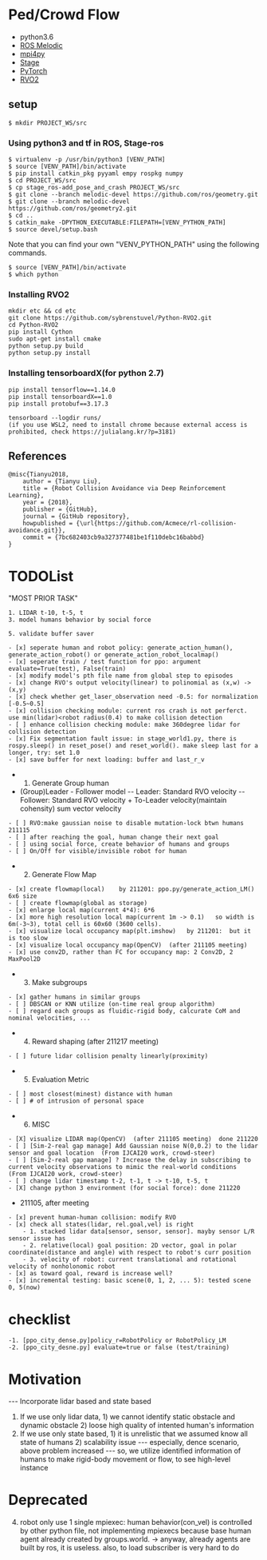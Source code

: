 # Ped/Crowd Flow

- python3.6
- [ROS Melodic](http://wiki.ros.org/melodic)
- [mpi4py](https://mpi4py.readthedocs.io/en/stable/)
- [Stage](http://rtv.github.io/Stage/)
- [PyTorch](http://pytorch.org/)
- [RVO2](https://github.com/sybrenstuvel/Python-RVO2)

## setup

```
$ mkdir PROJECT_WS/src
```

### Using python3 and tf in ROS, Stage-ros
```
$ virtualenv -p /usr/bin/python3 [VENV_PATH]
$ source [VENV_PATH]/bin/activate
$ pip install catkin_pkg pyyaml empy rospkg numpy
$ cd PROJECT_WS/src
$ cp stage_ros-add_pose_and_crash PROJECT_WS/src
$ git clone --branch melodic-devel https://github.com/ros/geometry.git
$ git clone --branch melodic-devel https://github.com/ros/geometry2.git
$ cd ..
$ catkin_make -DPYTHON_EXECUTABLE:FILEPATH=[VENV_PYTHON_PATH]
$ source devel/setup.bash
```

Note that you can find your own "VENV_PYTHON_PATH" using the following commands.
```
$ source [VENV_PATH]/bin/activate
$ which python
```

### Installing RVO2

```
mkdir etc && cd etc
git clone https://github.com/sybrenstuvel/Python-RVO2.git
cd Python-RVO2
pip install Cython
sudo apt-get install cmake
python setup.py build
python setup.py install
```

### Installing tensorboardX(for python 2.7)

```
pip install tensorflow==1.14.0
pip install tensorboardX==1.0
pip install protobuf==3.17.3

tensorboard --logdir runs/
(if you use WSL2, need to install chrome because external access is prohibited, check https://julialang.kr/?p=3181)
```


## References

```
@misc{Tianyu2018,
	author = {Tianyu Liu},
	title = {Robot Collision Avoidance via Deep Reinforcement Learning},
	year = {2018},
	publisher = {GitHub},
	journal = {GitHub repository},
	howpublished = {\url{https://github.com/Acmece/rl-collision-avoidance.git}},
	commit = {7bc682403cb9a327377481be1f110debc16babbd}
}
```
# TODOList
"MOST PRIOR TASK"
```
1. LIDAR t-10, t-5, t
3. model humans behavior by social force

5. validate buffer saver
```


```
- [x] seperate human and robot policy: generate_action_human(), generate_action_robot() or generate_action_robot_localmap()
- [x] seperate train / test function for ppo: argument evaluate=True(test), False(train)
- [x] modify model's pth file name from global step to episodes
- [x] change RVO's output velocity(linear) to polinomial as (x,w) -> (x,y)
- [x] check whether get_laser_observation need -0.5: for normalization [-0.5~0.5]
- [x] collision checking module: current ros crash is not perferct. use min(lidar)<robot radius(0.4) to make collision detection
- [ ] enhance collision checking module: make 360degree lidar for collision detection
- [x] Fix segmentation fault issue: in stage_world1.py, there is rospy.sleep() in reset_pose() and reset_world(). make sleep last for a longer, try: set 1.0
- [x] save buffer for next loading: buffer and last_r_v
```
- 1. Generate Group human
- (Group)Leader - Follower model
-- Leader: Standard RVO velocity
-- Follower: Standard RVO velocity + To-Leader velocity(maintain cohensity) sum vector velocity
```
- [ ] RVO:make gaussian noise to disable mutation-lock btwn humans  211115
- [ ] after reaching the goal, human change their next goal
- [ ] using social force, create behavior of humans and groups
- [ ] On/Off for visible/invisible robot for human
```
- 2. Generate Flow Map
```
- [x] create flowmap(local)    by 211201: ppo.py/generate_action_LM() 6x6 size
- [ ] create flowmap(global as storage)
- [x] enlarge local map(current 4*4): 6*6
- [x] more high resolution local map(current 1m -> 0.1)   so width is 6m(-3~3), total cell is 60x60 (3600 cells).
- [x] visualize local occupancy map(plt.imshow)   by 211201:  but it is too slow
- [x] visualize local occupancy map(OpenCV)  (after 211105 meeting)
- [x] use conv2D, rather than FC for occupancy map: 2 Conv2D, 2 MaxPool2D
```
- 3. Make subgroups
```
- [x] gather humans in similar groups
- [ ] DBSCAN or KNN utilize (on-time real group algorithm)
- [ ] regard each groups as fluidic-rigid body, calcurate CoM and nominal velocities, ...
```
- 4. Reward shaping (after 211217 meeting)
```
- [ ] future lidar collision penalty linearly(proximity)
```
- 5. Evaluation Metric
```
- [ ] most closest(minest) distance with human
- [ ] # of intrusion of personal space
```
- 6. MISC
```
- [X] visualize LIDAR map(OpenCV)  (after 211105 meeting)  done 211220
- [ ] [Sim-2-real gap manage] Add Gaussian noise N(0,0.2) to the lidar sensor and goal location  (From IJCAI20 work, crowd-steer)
- [ ] [Sim-2-real gap manage] ? Increase the delay in subscribing to current velocity observations to mimic the real-world conditions  (From IJCAI20 work, crowd-steer)
- [ ] change lidar timestamp t-2, t-1, t -> t-10, t-5, t
- [X] change python 3 environment (for social force): done 211220
```


- 211105, after meeting
```
- [x] prevent human-human collision: modify RVO
- [x] check all states(lidar, rel.goal,vel) is right
	- 1. stacked lidar data[sensor, sensor, sensor]. mayby sensor L/R sensor issue has
	- 2. relative(local) goal position: 2D vector, goal in polar coordinate(distance and angle) with respect to robot's curr position
	- 3. velocity of robot: current translational and rotational velocity of nonholonomic robot
- [x] as toward goal, reward is increase well?
- [x] incremental testing: basic scene(0, 1, 2, ... 5): tested scene 0, 5(now)
```


# checklist
```
-1. [ppo_city_dense.py]policy_r=RobotPolicy or RobotPolicy_LM
-2. [ppo_city_desne.py] evaluate=true or false (test/training)
```

# Motivation
--- Incorporate lidar based and state based
1. If we use only lidar data, 1) we cannot identify static obstacle and dynamic obstacle 2) loose high quality of intented human's information
2. If we use only state based, 1) it is unrelistic that we assumed know all state of humans 2) scalability issue
--- especially, dence scenario, above problem increased
--- so, we utilize identified information of humans to make rigid-body movement or flow, to see high-level instance

# Deprecated
4. robot only use 1 single mpiexec: human behavior(con_vel) is controlled by other python file, not implementing mpiexecs
   because base human agent already created by groups.world.
   -> anyway, already agents are built by ros, it is useless. also, to load subscriber is very hard to do